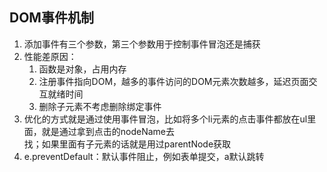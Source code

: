 ## DOM事件机制
1. 添加事件有三个参数，第三个参数用于控制事件冒泡还是捕获
1. 性能差原因：
    1. 函数是对象，占用内存
    1. 注册事件指向DOM，越多的事件访问的DOM元素次数越多，延迟页面交互就绪时间
    1. 删除子元素不考虑删除绑定事件
1. 优化的方式就是通过使用事件冒泡，比如将多个li元素的点击事件都放在ul里面，就是通过拿到点击的nodeName去  
找；如果里面有子元素的话就是用过parentNode获取
1. e.preventDefault：默认事件阻止，例如表单提交，a默认跳转